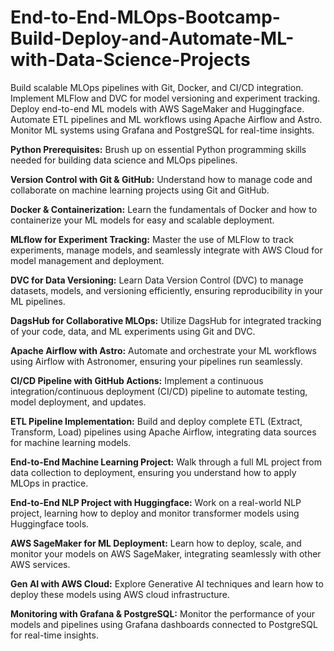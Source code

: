 # End-to-End-MLOps-Bootcamp-Build-Deploy-and-Automate-ML-with-Data-Science-Projects
Build scalable MLOps pipelines with Git, Docker, and CI/CD integration. 
Implement MLFlow and DVC for model versioning and experiment tracking. 
Deploy end-to-end ML models with AWS SageMaker and Huggingface. 
Automate ETL pipelines and ML workflows using Apache Airflow and Astro. Monitor ML systems using Grafana and PostgreSQL for real-time insights.

**Python Prerequisites:** Brush up on essential Python programming skills needed for building data science and MLOps pipelines.

**Version Control with Git & GitHub:** Understand how to manage code and collaborate on machine learning projects using Git and GitHub.

**Docker & Containerization:** Learn the fundamentals of Docker and how to containerize your ML models for easy and scalable deployment.

**MLflow for Experiment Tracking:** Master the use of MLFlow to track experiments, manage models, and seamlessly integrate with AWS Cloud for model management and deployment.

**DVC for Data Versioning:** Learn Data Version Control (DVC) to manage datasets, models, and versioning efficiently, ensuring reproducibility in your ML pipelines.

**DagsHub for Collaborative MLOps:** Utilize DagsHub for integrated tracking of your code, data, and ML experiments using Git and DVC.

**Apache Airflow with Astro:** Automate and orchestrate your ML workflows using Airflow with Astronomer, ensuring your pipelines run seamlessly.

**CI/CD Pipeline with GitHub Actions:** Implement a continuous integration/continuous deployment (CI/CD) pipeline to automate testing, model deployment, and updates.

**ETL Pipeline Implementation:** Build and deploy complete ETL (Extract, Transform, Load) pipelines using Apache Airflow, integrating data sources for machine learning models.

**End-to-End Machine Learning Project:** Walk through a full ML project from data collection to deployment, ensuring you understand how to apply MLOps in practice.

**End-to-End NLP Project with Huggingface:** Work on a real-world NLP project, learning how to deploy and monitor transformer models using Huggingface tools.

**AWS SageMaker for ML Deployment:** Learn how to deploy, scale, and monitor your models on AWS SageMaker, integrating seamlessly with other AWS services.

**Gen AI with AWS Cloud:** Explore Generative AI techniques and learn how to deploy these models using AWS cloud infrastructure.

**Monitoring with Grafana & PostgreSQL:** Monitor the performance of your models and pipelines using Grafana dashboards connected to PostgreSQL for real-time insights.
